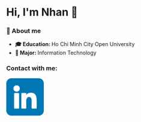 <h1>Hi, I'm Nhan 👋</h1>
<h3>🌟 About me</h3>
<ul>
  <li><strong>🎓 Education: </strong>Ho Chi Minh City Open University</li>
  <li><strong>💼 Major: </strong>Information Technology</li>
</ul>
<h3>Contact with me:</h3>
<a href="https://www.linkedin.com/in/nhan-tran-quoc-23b6a52a8/" target="blank"><img src="linkedin.png" width="100"></a>
